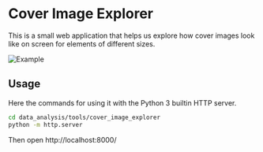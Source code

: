 # Cover Image Explorer

This is a small web application that helps us explore how cover images look like on screen for elements of different sizes.

![Example](https://www.dropbox.com/s/nn5op1k2whh2u1f/Screenshot%202017-01-17%2013.50.19.png?dl=1)

## Usage

Here the commands for using it with the Python 3 builtin HTTP server.

```sh
cd data_analysis/tools/cover_image_explorer
python -m http.server
```

Then open http://localhost:8000/
